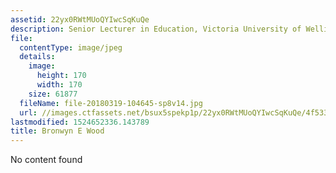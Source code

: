 ```yaml
---
assetid: 22yx0RWtMUoQYIwcSqKuQe
description: Senior Lecturer in Education, Victoria University of Wellington
file:
  contentType: image/jpeg
  details:
    image:
      height: 170
      width: 170
    size: 61877
  fileName: file-20180319-104645-sp8v14.jpg
  url: //images.ctfassets.net/bsux5spekp1p/22yx0RWtMUoQYIwcSqKuQe/4f53315d9d6e196889e9e6c91a14b2c8/file-20180319-104645-sp8v14.jpg
lastmodified: 1524652336.143789
title: Bronwyn E Wood
---
```

No content found